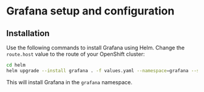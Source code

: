 # Grafana setup and configuration


## Installation

Use the following commands to install Grafana using Helm. Change the `route.host` value to the route of your OpenShift cluster:

```bash
cd helm
helm upgrade --install grafana . -f values.yaml --namespace=grafana --set route.host=grafana.apps-crc.testing
```

This will install Grafana in the `grafana` namespace.